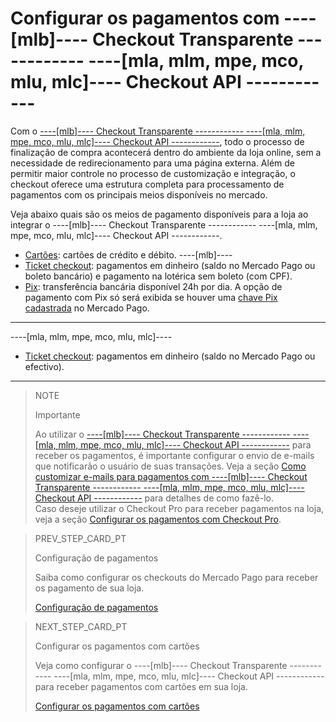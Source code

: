 # Configurar os pagamentos com ----[mlb]---- Checkout Transparente ------------ ----[mla, mlm, mpe, mco, mlu, mlc]---- Checkout API ------------

Com o [----[mlb]---- Checkout Transparente ------------ ----[mla, mlm, mpe, mco, mlu, mlc]---- Checkout API ------------](/developers/pt/guides/cho-api/landing), todo o processo de finalização de compra acontecerá dentro do ambiente da loja online, sem a necessidade de redirecionamento para uma página externa. Além de permitir maior controle no processo de customização e integração, o checkout oferece uma estrutura completa para processamento de pagamentos com os principais meios disponíveis no mercado. 

Veja abaixo quais são os meios de pagamento disponíveis para a loja ao integrar o ----[mlb]---- Checkout Transparente ------------ ----[mla, mlm, mpe, mco, mlu, mlc]---- Checkout API ------------.

* [Cartões](/developers/pt/docs/prestashop/payment-setup/cho-api/cards): cartões de crédito e débito.
----[mlb]----
* [Ticket checkout](/developers/pt/docs/prestashop/payment-setup/cho-api/ticket-checkout): pagamentos em dinheiro (saldo no Mercado Pago ou boleto bancário) e pagamento na lotérica sem boleto (com CPF).
* [Pix](/developers/pt/docs/prestashop/payment-setup/cho-api/pix): transferência bancária disponível 24h por dia. A opção de pagamento com Pix só será exibida se houver uma [chave Pix cadastrada](/developers/pt/guides/checkout-api/receiving-payment-by-pix) no Mercado Pago. 
------------
----[mla, mlm, mpe, mco, mlu, mlc]---- 
* [Ticket checkout](/developers/pt/docs/prestashop/payment-setup/cho-api/ticket-checkout): pagamentos em dinheiro (saldo no Mercado Pago ou efectivo).
------------

> NOTE
>
> Importante
>
> Ao utilizar o [----[mlb]---- Checkout Transparente ------------ ----[mla, mlm, mpe, mco, mlu, mlc]---- Checkout API ------------](/developers/pt/guides/checkout-api/landing) para receber os pagamentos, é importante configurar o envio de e-mails que notificarão o usuário de suas transações. Veja a seção [Como customizar e-mails para pagamentos com ----[mlb]---- Checkout Transparente ------------ ----[mla, mlm, mpe, mco, mlu, mlc]---- Checkout API ------------](/developers/pt/docs/prestashop/how-tos/api-email-customixation) para detalhes de como fazê-lo.
> <br>
> Caso deseje utilizar o Checkout Pro para receber pagamentos na loja, veja a seção [Configurar os pagamentos com Checkout Pro](/developers/pt/docs/prestashop/payment-setup/cho-pro).

> PREV_STEP_CARD_PT
>
> Configuração de pagamentos
>
> Saiba como configurar os checkouts do Mercado Pago para receber os pagamento de sua loja.
>
> [Configuração de pagamentos](/developers/pt/docs/prestashop/payment-setup)

> NEXT_STEP_CARD_PT
>
> Configurar os pagamentos com cartões
>
> Veja como configurar o ----[mlb]---- Checkout Transparente ------------ ----[mla, mlm, mpe, mco, mlu, mlc]---- Checkout API ------------ para receber pagamentos com cartões em sua loja.
>
> [Configurar os pagamentos com cartões](/developers/pt/docs/prestashop/payment-setup/cho-api/cards)